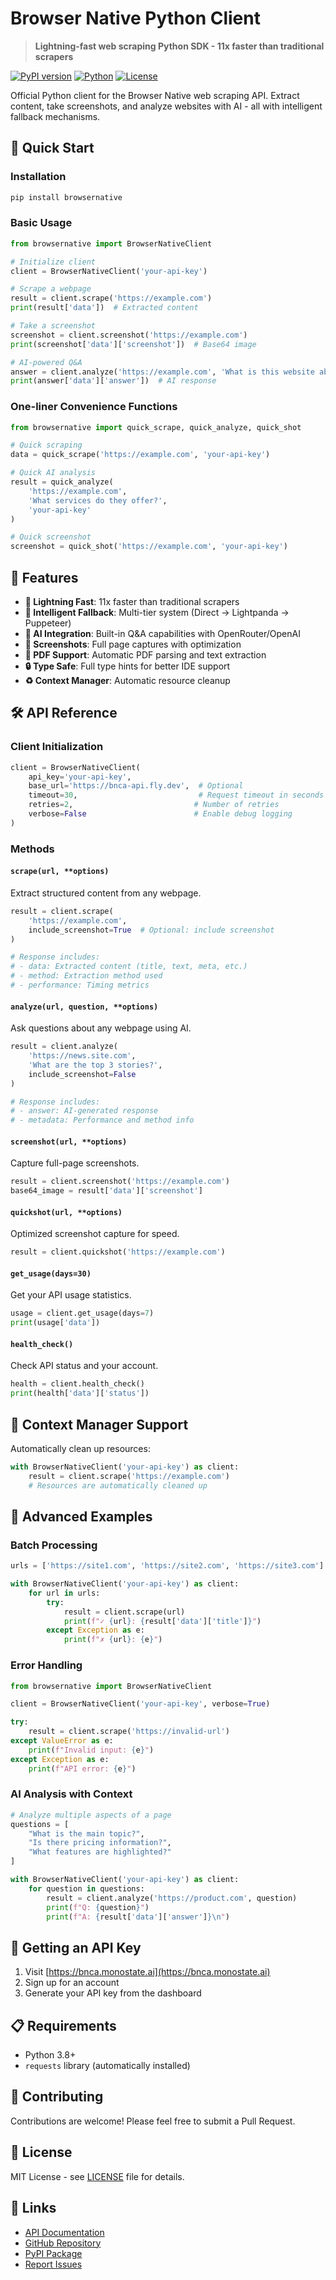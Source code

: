 # Browser Native Python Client

> **Lightning-fast web scraping Python SDK - 11x faster than traditional scrapers**

[![PyPI version](https://img.shields.io/pypi/v/browsernative.svg)](https://pypi.org/project/browsernative/)
[![Python](https://img.shields.io/pypi/pyversions/browsernative.svg)](https://pypi.org/project/browsernative/)
[![License](https://img.shields.io/badge/License-MIT-yellow.svg)](LICENSE)

Official Python client for the Browser Native web scraping API. Extract content, take screenshots, and analyze websites with AI - all with intelligent fallback mechanisms.

## 🚀 Quick Start

### Installation

```bash
pip install browsernative
```

### Basic Usage

```python
from browsernative import BrowserNativeClient

# Initialize client
client = BrowserNativeClient('your-api-key')

# Scrape a webpage
result = client.scrape('https://example.com')
print(result['data'])  # Extracted content

# Take a screenshot
screenshot = client.screenshot('https://example.com')
print(screenshot['data']['screenshot'])  # Base64 image

# AI-powered Q&A
answer = client.analyze('https://example.com', 'What is this website about?')
print(answer['data']['answer'])  # AI response
```

### One-liner Convenience Functions

```python
from browsernative import quick_scrape, quick_analyze, quick_shot

# Quick scraping
data = quick_scrape('https://example.com', 'your-api-key')

# Quick AI analysis
result = quick_analyze(
    'https://example.com', 
    'What services do they offer?',
    'your-api-key'
)

# Quick screenshot
screenshot = quick_shot('https://example.com', 'your-api-key')
```

## 📖 Features

- **🚀 Lightning Fast**: 11x faster than traditional scrapers
- **🔄 Intelligent Fallback**: Multi-tier system (Direct → Lightpanda → Puppeteer)
- **🤖 AI Integration**: Built-in Q&A capabilities with OpenRouter/OpenAI
- **📸 Screenshots**: Full page captures with optimization
- **📄 PDF Support**: Automatic PDF parsing and text extraction
- **🔒 Type Safe**: Full type hints for better IDE support
- **♻️ Context Manager**: Automatic resource cleanup

## 🛠️ API Reference

### Client Initialization

```python
client = BrowserNativeClient(
    api_key='your-api-key',
    base_url='https://bnca-api.fly.dev',  # Optional
    timeout=30,                           # Request timeout in seconds
    retries=2,                           # Number of retries
    verbose=False                        # Enable debug logging
)
```

### Methods

#### `scrape(url, **options)`
Extract structured content from any webpage.

```python
result = client.scrape(
    'https://example.com',
    include_screenshot=True  # Optional: include screenshot
)

# Response includes:
# - data: Extracted content (title, text, meta, etc.)
# - method: Extraction method used
# - performance: Timing metrics
```

#### `analyze(url, question, **options)`
Ask questions about any webpage using AI.

```python
result = client.analyze(
    'https://news.site.com',
    'What are the top 3 stories?',
    include_screenshot=False
)

# Response includes:
# - answer: AI-generated response
# - metadata: Performance and method info
```

#### `screenshot(url, **options)`
Capture full-page screenshots.

```python
result = client.screenshot('https://example.com')
base64_image = result['data']['screenshot']
```

#### `quickshot(url, **options)`
Optimized screenshot capture for speed.

```python
result = client.quickshot('https://example.com')
```

#### `get_usage(days=30)`
Get your API usage statistics.

```python
usage = client.get_usage(days=7)
print(usage['data'])
```

#### `health_check()`
Check API status and your account.

```python
health = client.health_check()
print(health['data']['status'])
```

## 🔄 Context Manager Support

Automatically clean up resources:

```python
with BrowserNativeClient('your-api-key') as client:
    result = client.scrape('https://example.com')
    # Resources are automatically cleaned up
```

## 🎯 Advanced Examples

### Batch Processing

```python
urls = ['https://site1.com', 'https://site2.com', 'https://site3.com']

with BrowserNativeClient('your-api-key') as client:
    for url in urls:
        try:
            result = client.scrape(url)
            print(f"✓ {url}: {result['data']['title']}")
        except Exception as e:
            print(f"✗ {url}: {e}")
```

### Error Handling

```python
from browsernative import BrowserNativeClient

client = BrowserNativeClient('your-api-key', verbose=True)

try:
    result = client.scrape('https://invalid-url')
except ValueError as e:
    print(f"Invalid input: {e}")
except Exception as e:
    print(f"API error: {e}")
```

### AI Analysis with Context

```python
# Analyze multiple aspects of a page
questions = [
    "What is the main topic?",
    "Is there pricing information?",
    "What features are highlighted?"
]

with BrowserNativeClient('your-api-key') as client:
    for question in questions:
        result = client.analyze('https://product.com', question)
        print(f"Q: {question}")
        print(f"A: {result['data']['answer']}\n")
```

## 🔑 Getting an API Key

1. Visit [https://bnca.monostate.ai](https://bnca.monostate.ai)
2. Sign up for an account
3. Generate your API key from the dashboard

## 📋 Requirements

- Python 3.8+
- `requests` library (automatically installed)

## 🤝 Contributing

Contributions are welcome! Please feel free to submit a Pull Request.

## 📄 License

MIT License - see [LICENSE](LICENSE) file for details.

## 🔗 Links

- [API Documentation](https://docs.bnca.dev)
- [GitHub Repository](https://github.com/monostate/browsernative-python)
- [PyPI Package](https://pypi.org/project/browsernative/)
- [Report Issues](https://github.com/monostate/browsernative-python/issues)